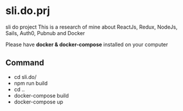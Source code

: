 # sli.do.prj
sli do project
This is a research of mine about ReactJs, Redux, NodeJs, Sails, Auth0, Pubnub and Docker

Please have **docker & docker-compose** installed on your computer

## Command
* cd sli.do/
* npm run build
* cd ..
* docker-compose build
* docker-compose up